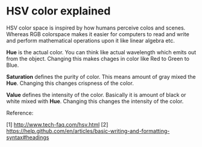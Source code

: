 # HSV color explained
HSV color space is inspired by how humans perceive colos and scenes. Whereas RGB colorspace makes it easier for computers to read and write and perform mathematical operations upon it like linear algebra etc.  

**Hue** is the actual color. You can think like actual wavelength which emits out from the object. 
Changing this makes chages in color like Red to Green to Blue.


**Saturation** defines the purity of color. This means amount of gray mixed the **Hue**.
Changing this changes crispness of the color.


**Value** defines the intensity of the color. Basically it is amount of black or white mixed with **Hue**. 
Changing this changes the intensity of the color. 

Reference:

[1] http://www.tech-faq.com/hsv.html
[2] https://help.github.com/en/articles/basic-writing-and-formatting-syntax#headings

